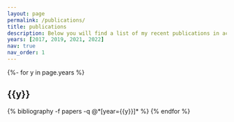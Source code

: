 ```yaml
---
layout: page
permalink: /publications/
title: publications
description: Below you will find a list of my recent publications in academic journals, in conference proceedings.
years: [2017, 2019, 2021, 2022]
nav: true
nav_order: 1
---
```

<!-- _pages/publications.md -->
<div class="publications">

{%- for y in page.years %}
  <h2 class="year">{{y}}</h2>
  {% bibliography -f papers -q @*[year={{y}}]* %}
{% endfor %}

</div>

